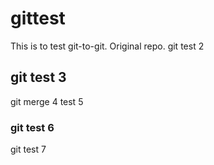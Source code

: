 # gittest
This is to test git-to-git.
Original repo.
git test 2 

## git test 3
git merge 4
test 5

### git test 6

git test 7
